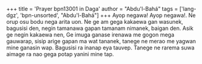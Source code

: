 +++
title = 'Prayer bpn13001 in Daga'
author = "Abdu'l-Bahá"
tags = ['lang-dgz', 'bpn-unsorted', "Abdu'l-Bahá"]
+++
Ayop negawa!  Ayop negawa!.  Ne orup osu bodu nega arita uon.  Ne ge am gega kakaewa gan wasunek, bagusisi den, negin tamanawa gapan tamanam nimanek, baigan den.  Asik ge negin kakaewa nen, Ge imuga ganase irenawa me gogon mega gauwarap, sisip arige gapan ma wat tananek, tanege ne merao me yagwan mine ganasin wap.  Bagusisi ra inanap eya tauvep.  Tanege ne rarema suwa aimage ra nao gega potap yanini mine tap.

